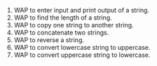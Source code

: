1. WAP to enter input and print output of a string.
2. WAP to find the length of a string.
3. WAP to copy one string to another string.
4. WAP to concatenate two strings.
5. WAP to reverse a string.
6. WAP to convert lowercase string to uppercase.
7. WAP to convert uppercase string to lowercase.
